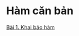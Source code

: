 # Hàm căn bản

[Bài 1. Khai báo hàm](https://github.com/TechMaster/JavaScriptByExamples/tree/master/ham_can_ban/khai_bao_ham.md)